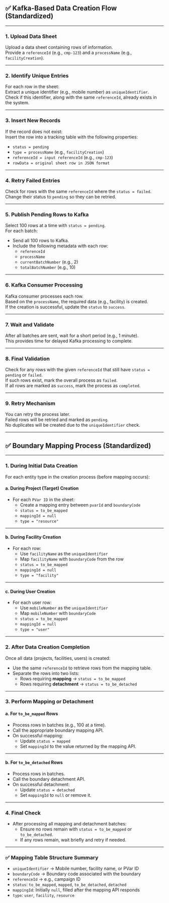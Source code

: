 ## ✅ Kafka-Based Data Creation Flow (Standardized)

---

### **1. Upload Data Sheet**
Upload a data sheet containing rows of information.  
Provide a `referenceId` (e.g., `cmp-123`) and a `processName` (e.g., `facilityCreation`).

---

### **2. Identify Unique Entries**
For each row in the sheet:  
Extract a unique identifier (e.g., mobile number) as `uniqueIdentifier`.  
Check if this identifier, along with the same `referenceId`, already exists in the system.

---

### **3. Insert New Records**
If the record does not exist:  
Insert the row into a tracking table with the following properties:
- `status = pending`
- `type = processName` (e.g., `facilityCreation`)
- `referenceId = input referenceId` (e.g., `cmp-123`)
- `rowData = original sheet row in JSON format`

---

### **4. Retry Failed Entries**
Check for rows with the same `referenceId` where the `status = failed`.  
Change their status to `pending` so they can be retried.

---

### **5. Publish Pending Rows to Kafka**
Select 100 rows at a time with `status = pending`.  
For each batch:
- Send all 100 rows to Kafka.
- Include the following metadata with each row:
  - `referenceId`
  - `processName`
  - `currentBatchNumber` (e.g., 2)
  - `totalBatchNumber` (e.g., 10)

---

### **6. Kafka Consumer Processing**
Kafka consumer processes each row.  
Based on the `processName`, the required data (e.g., facility) is created.  
If the creation is successful, update the `status` to `success`.

---

### **7. Wait and Validate**
After all batches are sent, wait for a short period (e.g., 1 minute).  
This provides time for delayed Kafka processing to complete.

---

### **8. Final Validation**
Check for any rows with the given `referenceId` that still have `status = pending` or `failed`.  
If such rows exist, mark the overall process as `failed`.  
If all rows are marked as `success`, mark the process as `completed`.

---

### **9. Retry Mechanism**
You can retry the process later.  
Failed rows will be retried and marked as `pending`.  
No duplicates will be created due to the `uniqueIdentifier` check.

---

## ✅ Boundary Mapping Process (Standardized)

---

### **1. During Initial Data Creation**

For each entity type in the creation process (before mapping occurs):

#### **a. During Project (Target) Creation**
- For each `PVar ID` in the sheet:
  - Create a mapping entry between `pvarId` and `boundaryCode`
  - `status = to_be_mapped`
  - `mappingId = null`
  - `type = "resource"`

---

#### **b. During Facility Creation**
- For each row:
  - Use `facilityName` as the `uniqueIdentifier`
  - Map `facilityName` with `boundaryCode` from the row
  - `status = to_be_mapped`
  - `mappingId = null`
  - `type = "facility"`

---

#### **c. During User Creation**
- For each user row:
  - Use `mobileNumber` as the `uniqueIdentifier`
  - Map `mobileNumber` with `boundaryCode`
  - `status = to_be_mapped`
  - `mappingId = null`
  - `type = "user"`

---

### **2. After Data Creation Completion**

Once all data (projects, facilities, users) is created:
- Use the same `referenceId` to retrieve rows from the mapping table.
- Separate the rows into two lists:
  - Rows requiring **mapping** → `status = to_be_mapped`
  - Rows requiring **detachment** → `status = to_be_detached`

---

### **3. Perform Mapping or Detachment**

#### **a. For `to_be_mapped` Rows**
- Process rows in batches (e.g., 100 at a time).
- Call the appropriate boundary mapping API.
- On successful mapping:
  - Update `status = mapped`
  - Set `mappingId` to the value returned by the mapping API.

---

#### **b. For `to_be_detached` Rows**
- Process rows in batches.
- Call the boundary detachment API.
- On successful detachment:
  - Update `status = detached`
  - Set `mappingId` to `null` or remove it.

---

### **4. Final Check**
- After processing all mapping and detachment batches:
  - Ensure no rows remain with `status = to_be_mapped` or `to_be_detached`.
  - If any rows remain, wait briefly and retry if needed.

---

### ✅ Mapping Table Structure Summary

- `uniqueIdentifier` → Mobile number, facility name, or PVar ID  
- `boundaryCode` → Boundary code associated with the boundary  
- `referenceId` → e.g., campaign ID  
- `status`: `to_be_mapped`, `mapped`, `to_be_detached`, `detached`  
- `mappingId`: Initially `null`, filled after the mapping API responds  
- `type`: `user`, `facility`, `resource`
